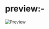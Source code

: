 # preview:-
![Preview](https://github.com/[Py605]/[Learning-HtML]/blob/[master]/preview.jpg?raw=true)
